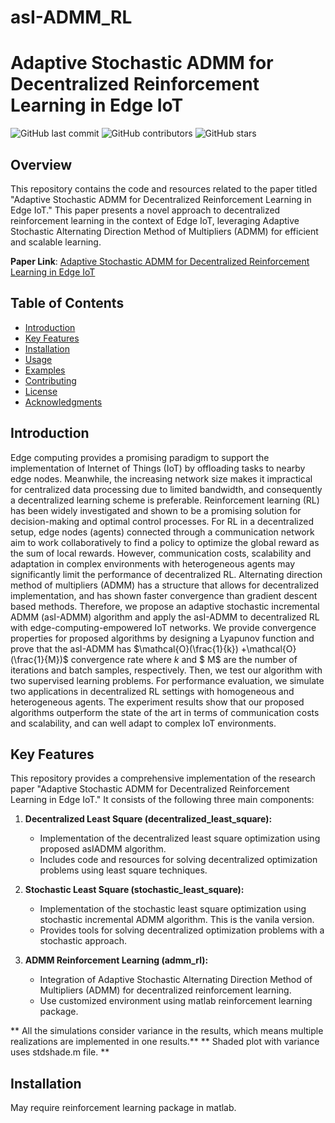 # asI-ADMM_RL
# Adaptive Stochastic ADMM for Decentralized Reinforcement Learning in Edge IoT

![GitHub last commit](https://img.shields.io/github/last-commit/alalulu8668/asI-ADMM_RL)
![GitHub contributors](https://img.shields.io/github/contributors/alalulu8668/asI-ADMM_RL)
![GitHub stars](https://img.shields.io/github/stars/alalulu8668/asI-ADMM_RL?style=social)

## Overview

This repository contains the code and resources related to the paper titled "Adaptive Stochastic ADMM for Decentralized Reinforcement Learning in Edge IoT." This paper presents a novel approach to decentralized reinforcement learning in the context of Edge IoT, leveraging Adaptive Stochastic Alternating Direction Method of Multipliers (ADMM) for efficient and scalable learning.

**Paper Link**: [Adaptive Stochastic ADMM for Decentralized Reinforcement Learning in Edge IoT](https://arxiv.org/abs/2107.00481)

## Table of Contents

- [Introduction](#introduction)
- [Key Features](#key-features)
- [Installation](#installation)
- [Usage](#usage)
- [Examples](#examples)
- [Contributing](#contributing)
- [License](#license)
- [Acknowledgments](#acknowledgments)

## Introduction
Edge computing provides a promising paradigm to support the implementation of Internet of Things (IoT) by offloading tasks to nearby edge nodes. Meanwhile, the increasing network size makes it impractical for centralized data processing due to limited bandwidth, and consequently a decentralized learning scheme is preferable. Reinforcement learning (RL) has been widely investigated and shown to be a promising solution for decision-making and optimal control processes. For RL in a decentralized setup, edge nodes (agents) connected through a communication network aim to work collaboratively to find a policy to optimize the global reward as the sum of local rewards.  However, communication costs, scalability and adaptation in complex environments with heterogeneous agents may significantly limit the performance of decentralized RL. Alternating direction method of multipliers (ADMM) has a structure that allows for decentralized implementation, and has shown faster convergence than gradient descent based methods. Therefore, we propose an adaptive stochastic incremental ADMM (asI-ADMM) algorithm and apply the asI-ADMM to decentralized RL with edge-computing-empowered IoT networks. We provide convergence properties for proposed algorithms by designing a Lyapunov function and prove that the asI-ADMM has $\mathcal{O}(\frac{1}{k}) +\mathcal{O}(\frac{1}{M})$ convergence rate where $k$ and $ M$ are the number of iterations and batch samples, respectively. Then, we test our algorithm with two supervised learning problems. For performance evaluation, we simulate two applications in decentralized RL settings with homogeneous and heterogeneous agents. The experiment results show that our proposed algorithms outperform the state of the art in terms of communication costs and scalability, and can well adapt to complex IoT environments.


## Key Features

This repository provides a comprehensive implementation of the research paper "Adaptive Stochastic ADMM for Decentralized Reinforcement Learning in Edge IoT." It consists of the following three main components:

1. **Decentralized Least Square (decentralized_least_square):**
   - Implementation of the decentralized least square optimization using proposed asIADMM algorithm.
   - Includes code and resources for solving decentralized optimization problems using least square techniques.

2. **Stochastic Least Square (stochastic_least_square):**
   - Implementation of the stochastic least square optimization using stochastic incremental ADMM algorithm. This is the vanila version.
   - Provides tools for solving decentralized optimization problems with a stochastic approach.


3. **ADMM Reinforcement Learning (admm_rl):**
   - Integration of Adaptive Stochastic Alternating Direction Method of Multipliers (ADMM) for decentralized reinforcement learning.
   - Use customized environment using matlab reinforcement learning package. 


** All the simulations consider variance in the results, which means multiple realizations are implemented in one results.**
** Shaded plot with variance uses stdshade.m file. **

## Installation

May require reinforcement learning package in matlab. 

